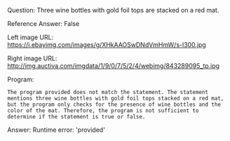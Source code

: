 Question: Three wine bottles with gold foil tops are stacked on a red mat.

Reference Answer: False

Left image URL: https://i.ebayimg.com/images/g/XHkAAOSwDNdVmHmW/s-l300.jpg

Right image URL: http://img.auctiva.com/imgdata/1/9/0/7/5/2/4/webimg/843289095_tp.jpg

Program:

```
The program provided does not match the statement. The statement mentions three wine bottles with gold foil tops stacked on a red mat, but the program only checks for the presence of wine bottles and the color of the mat. Therefore, the program is not sufficient to determine if the statement is true or false.
```
Answer: Runtime error: 'provided'

